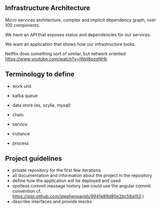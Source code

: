 ## Infrastructure Architecture

Micro services architecture, complex and implicit dependency graph, over 100 components.

We have an API that exposes status and dependencies for our services.

We want an application that shows how our infrastructure looks.

Netflix does something sort of similar, but network oriented
https://www.youtube.com/watch?v=jWpI8qzqNHk

## Terminology to define

* work unit
* kafka queue
* data store (es, scylla, mysql)

* chain
* service
* instance
* process


## Project guidelines

* private repository for the first few iterations
* all documentation and information about the project in the repository
* define how the application will be deployed and used
* spotless commit message history (we could use the angular commit convention cf. https://gist.github.com/stephenparish/9941e89d80e2bc58a153 )
* describe interfaces and provide mocks